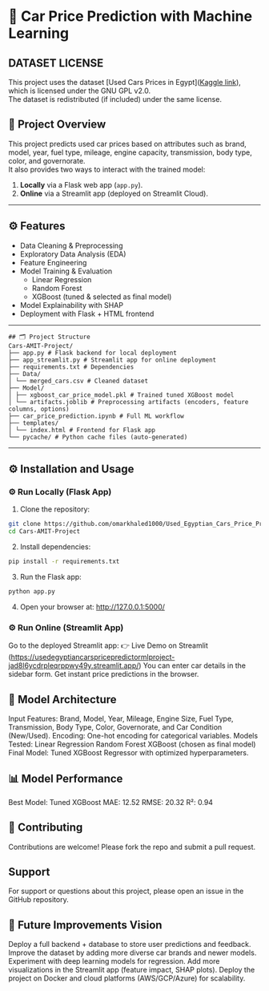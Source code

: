 # 🚗 Car Price Prediction with Machine Learning
## DATASET LICENSE
This project uses the dataset [Used Cars Prices in Egypt]([Kaggle link](https://www.kaggle.com/datasets/yousifahmedanwar/used-cars-prices-in-egypt)), which is licensed under the GNU GPL v2.0.  
The dataset is redistributed (if included) under the same license.  

## 📌 Project Overview
This project predicts used car prices based on attributes such as brand, model, year, fuel type, mileage, engine capacity, transmission, body type, color, and governorate.  
It also provides two ways to interact with the trained model:

1. **Locally** via a Flask web app (`app.py`).  
2. **Online** via a Streamlit app (deployed on Streamlit Cloud).  

---

## ⚙️ Features
- Data Cleaning & Preprocessing  
- Exploratory Data Analysis (EDA)  
- Feature Engineering  
- Model Training & Evaluation  
  - Linear Regression  
  - Random Forest  
  - XGBoost (tuned & selected as final model)  
- Model Explainability with SHAP  
- Deployment with Flask + HTML frontend  

---
```
## 🗂 Project Structure
Cars-AMIT-Project/
├── app.py # Flask backend for local deployment
├── app_streamlit.py # Streamlit app for online deployment
├── requirements.txt # Dependencies
├── Data/
│ └── merged_cars.csv # Cleaned dataset
├── Model/
│ ├── xgboost_car_price_model.pkl # Trained tuned XGBoost model
│ └── artifacts.joblib # Preprocessing artifacts (encoders, feature columns, options)
├── car_price_prediction.ipynb # Full ML workflow
├── templates/
│ └── index.html # Frontend for Flask app
└── pycache/ # Python cache files (auto-generated)
```
---

## ⚙️ Installation and Usage

### ⚙ Run Locally (Flask App)
1. Clone the repository:
```bash
git clone https://github.com/omarkhaled1000/Used_Egyptian_Cars_Price_Predictor_ML_Project.git
cd Cars-AMIT-Project
```
2. Install dependencies:
```bash
pip install -r requirements.txt
```
3. Run the Flask app:
```bash
python app.py
```
4. Open your browser at: http://127.0.0.1:5000/

 
### ⚙ Run Online (Streamlit App)

Go to the deployed Streamlit app:
👉 Live Demo on Streamlit
 (https://usedegyptiancarspricepredictormlproject-jad8l6ycdrpleqrppwy49y.streamlit.app/)
You can enter car details in the sidebar form.
Get instant price predictions in the browser.

## 🧠 Model Architecture
Input Features:
Brand, Model, Year, Mileage, Engine Size, Fuel Type, Transmission, Body Type, Color, Governorate, and Car Condition (New/Used).
Encoding: One-hot encoding for categorical variables.
Models Tested:
Linear Regression
Random Forest
XGBoost (chosen as final model)
Final Model: Tuned XGBoost Regressor with optimized hyperparameters.

## 📊 Model Performance

Best Model: Tuned XGBoost
MAE: 12.52
RMSE: 20.32
R²: 0.94

## 🤝 Contributing
Contributions are welcome! Please fork the repo and submit a pull request.

## Support
For support or questions about this project, please open an issue in the GitHub repository.


## 🔮 Future Improvements Vision

Deploy a full backend + database to store user predictions and feedback.
Improve the dataset by adding more diverse car brands and newer models.
Experiment with deep learning models for regression.
Add more visualizations in the Streamlit app (feature impact, SHAP plots).
Deploy the project on Docker and cloud platforms (AWS/GCP/Azure) for scalability.
